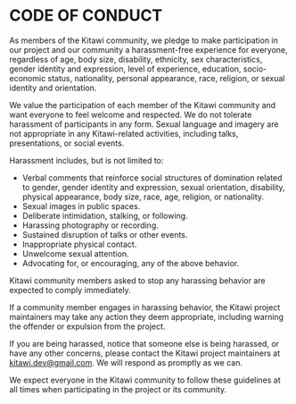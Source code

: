 # CODE OF CONDUCT

As members of the Kitawi community, we pledge to make participation in our project and our community a harassment-free experience for everyone, regardless of age, body size, disability, ethnicity, sex characteristics, gender identity and expression, level of experience, education, socio-economic status, nationality, personal appearance, race, religion, or sexual identity and orientation.

We value the participation of each member of the Kitawi community and want everyone to feel welcome and respected. We do not tolerate harassment of participants in any form. Sexual language and imagery are not appropriate in any Kitawi-related activities, including talks, presentations, or social events.

Harassment includes, but is not limited to:

- Verbal comments that reinforce social structures of domination related to gender, gender identity and expression, sexual orientation, disability, physical appearance, body size, race, age, religion, or nationality.
- Sexual images in public spaces.
- Deliberate intimidation, stalking, or following.
- Harassing photography or recording.
- Sustained disruption of talks or other events.
- Inappropriate physical contact.
- Unwelcome sexual attention.
- Advocating for, or encouraging, any of the above behavior.

Kitawi community members asked to stop any harassing behavior are expected to comply immediately.

If a community member engages in harassing behavior, the Kitawi project maintainers may take any action they deem appropriate, including warning the offender or expulsion from the project.

If you are being harassed, notice that someone else is being harassed, or have any other concerns, please contact the Kitawi project maintainers at [kitawi.dev@gmail.com](mailto:kitawi.dev@gmail.com). We will respond as promptly as we can.

We expect everyone in the Kitawi community to follow these guidelines at all times when participating in the project or its community.
